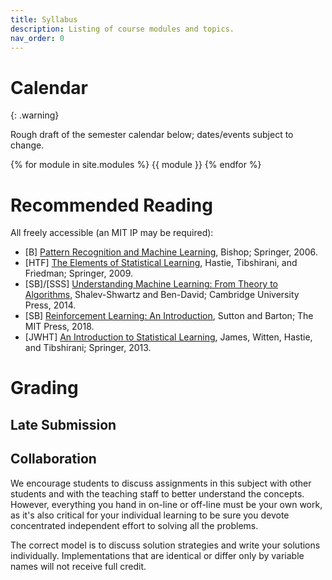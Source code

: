 ```yaml
---
title: Syllabus
description: Listing of course modules and topics.
nav_order: 0
---
```


# Calendar

{: .warning}

Rough draft of the semester calendar below; dates/events subject to change.

{% for module in site.modules %}
{{ module }}
{% endfor %}


# Recommended Reading

All freely accessible (an MIT IP may be required):

- [B] [Pattern Recognition and Machine Learning](https://www.microsoft.com/en-us/research/uploads/prod/2006/01/Bishop-Pattern-Recognition-and-Machine-Learning-2006.pdf), Bishop; Springer, 2006.
- [HTF] [The Elements of Statistical Learning](https://hastie.su.domains/ElemStatLearn/), Hastie, Tibshirani, and Friedman; Springer, 2009.
- [SB]/[SSS] [Understanding Machine Learning: From Theory to Algorithms](http://www.cs.huji.ac.il/~shais/UnderstandingMachineLearning), Shalev-Shwartz and Ben-David; Cambridge University Press, 2014.
- [SB] [Reinforcement Learning: An Introduction](http://incompleteideas.net/book/RLbook2020trimmed.pdf), Sutton and Barton; The MIT Press, 2018.
- [JWHT] [An Introduction to Statistical Learning](https://www.statlearning.com/), James, Witten, Hastie, and Tibshirani; Springer, 2013.

# Grading

## Late Submission
## Collaboration

We encourage students to discuss assignments in this subject with
other students and with the teaching staff to better understand the
concepts.  However, everything you hand in on-line or off-line must be your own work, as it's also critical for your individual learning to
be sure you devote concentrated independent effort to solving all the
problems.

The correct model is to discuss solution strategies and write your solutions individually. Implementations that are identical or differ only by variable names will not receive full credit.